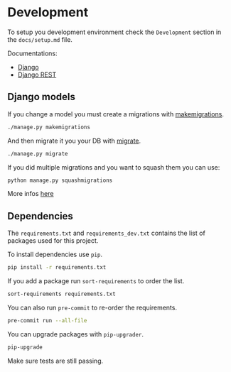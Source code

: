 # Development

To setup you development environment check the `Development` section in the `docs/setup.md` file.

Documentations:

* [Django](https://docs.djangoproject.com/en/3.2/)
* [Django REST](https://www.django-rest-framework.org/)

## Django models

If you change a model you must create a migrations with [makemigrations](https://docs.djangoproject.com/en/3.2/ref/django-admin/#migrate).

```sh
./manage.py makemigrations
```

And then migrate it you your DB with [migrate](https://docs.djangoproject.com/en/3.2/ref/django-admin/#migrate).

```sh
./manage.py migrate
```

If you did multiple migrations and you want to squash them you can use:

```sh
python manage.py squashmigrations
```

More infos [here](https://docs.djangoproject.com/en/3.2/ref/django-admin/#squashmigrations)

## Dependencies

The `requirements.txt` and `requirements_dev.txt` contains the list of packages used for this project.

To install dependencies use `pip`.

```sh
pip install -r requirements.txt
```

If you add a package run `sort-requirements` to order the list.

```sh
sort-requirements requirements.txt
```

You can also run `pre-commit` to re-order the requirements.

```sh
pre-commit run --all-file
```

You can upgrade packages with `pip-upgrader`.

```sh
pip-upgrade
```

Make sure tests are still passing.
